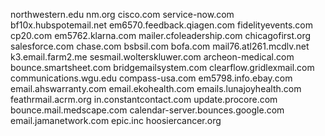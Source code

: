 northwestern.edu
nm.org
cisco.com
service-now.com
bf10x.hubspotemail.net
em6570.feedback.qiagen.com
fidelityevents.com
cp20.com
em5762.klarna.com
mailer.cfoleadership.com
chicagofirst.org
salesforce.com
chase.com
bsbsil.com
bofa.com
mail76.atl261.mcdlv.net
k3.email.farm2.me
sesmail.wolterskluwer.com
archeon-medical.com
bounce.smartsheet.com
bridgemailsystem.com
clearflow.gridlexmail.com
communications.wgu.edu
compass-usa.com
em5798.info.ebay.com
email.ahswarranty.com
email.ekohealth.com
emails.lunajoyhealth.com
feathrmail.acrm.org
in.constantcontact.com
update.procore.com
bounce.mail.medscape.com
calendar-server.bounces.google.com
email.jamanetwork.com
epic.inc
hoosiercancer.org
